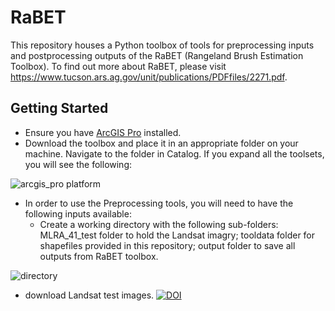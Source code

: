 # RaBET

This repository houses a Python toolbox of tools for preprocessing inputs and postprocessing outputs of the RaBET (Rangeland Brush Estimation Toolbox). To find out more about RaBET, please visit https://www.tucson.ars.ag.gov/unit/publications/PDFfiles/2271.pdf.

## Getting Started
* Ensure you have [ArcGIS Pro](https://pro.arcgis.com/en/pro-app/latest/get-started/get-started.htm) installed.
* Download the toolbox and place it in an appropriate folder on your machine. Navigate to the folder in Catalog. If you expand all the toolsets, you will see the following:

![arcgis_pro platform](https://user-images.githubusercontent.com/35977606/207509333-7bfd379b-7af8-44ca-b301-d0e3683cfc78.JPG)

* In order to use the Preprocessing tools, you will need to have the following inputs available:
  * Create a working directory with the following sub-folders: MLRA_41_test folder to hold the Landsat imagry; tooldata folder for shapefiles provided in this repository; output folder to save all outputs from RaBET toolbox. 

 ![directory](https://user-images.githubusercontent.com/35977606/207510454-6667e467-a27a-4bb4-a903-6b8e3debd09a.JPG)
 
 * download Landsat test images.
 [![DOI](https://zenodo.org/badge/DOI/10.5281/zenodo.7430812.svg)](https://doi.org/10.5281/zenodo.7430812)
